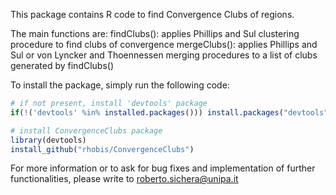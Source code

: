 This package contains R code to find Convergence Clubs of regions.

The main functions are:
findClubs(): applies Phillips and Sul clustering procedure to find clubs of convergence
mergeClubs(): applies Phillips and Sul or von Lyncker and Thoennessen merging procedures to a list of clubs generated by findClubs()





To install the package, simply run the following code:

``` r
# if not present, install 'devtools' package
if(!('devtools' %in% installed.packages())) install.packages("devtools")

# install ConvergenceClubs package
library(devtools)
install_github("rhobis/ConvergenceClubs")
```

For more information or to ask for bug fixes and implementation of further functionalities, please write to roberto.sichera@unipa.it 